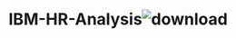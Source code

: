 # IBM-HR-Analysis![download](https://user-images.githubusercontent.com/108236580/195567172-166e98e5-a3d0-4696-af1a-326165229995.png)
